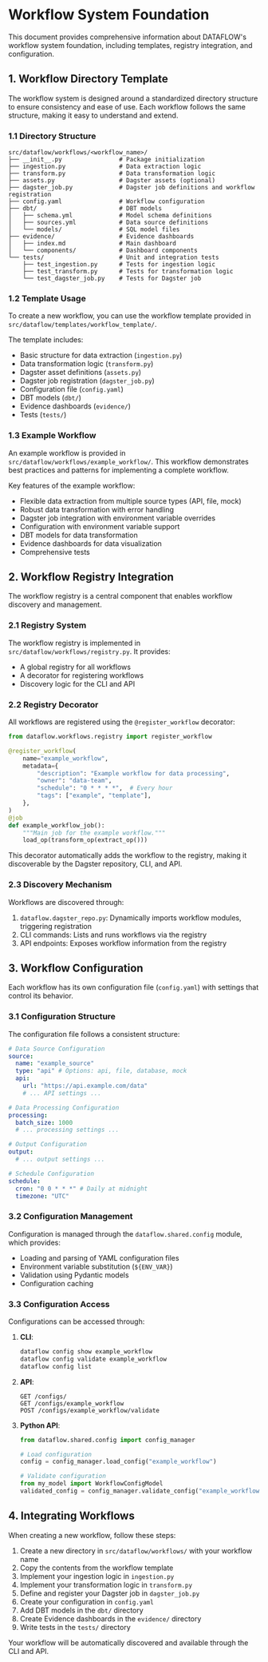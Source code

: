 # Workflow System Foundation

This document provides comprehensive information about DATAFLOW's workflow system foundation, including templates, registry integration, and configuration.

## 1. Workflow Directory Template

The workflow system is designed around a standardized directory structure to ensure consistency and ease of use. Each workflow follows the same structure, making it easy to understand and extend.

### 1.1 Directory Structure

```
src/dataflow/workflows/<workflow_name>/
├── __init__.py                # Package initialization
├── ingestion.py               # Data extraction logic
├── transform.py               # Data transformation logic
├── assets.py                  # Dagster assets (optional)
├── dagster_job.py             # Dagster job definitions and workflow registration
├── config.yaml                # Workflow configuration
├── dbt/                       # DBT models
│   ├── schema.yml             # Model schema definitions
│   ├── sources.yml            # Data source definitions
│   └── models/                # SQL model files
├── evidence/                  # Evidence dashboards
│   ├── index.md               # Main dashboard
│   └── components/            # Dashboard components
└── tests/                     # Unit and integration tests
    ├── test_ingestion.py      # Tests for ingestion logic
    ├── test_transform.py      # Tests for transformation logic
    └── test_dagster_job.py    # Tests for Dagster job
```

### 1.2 Template Usage

To create a new workflow, you can use the workflow template provided in `src/dataflow/templates/workflow_template/`.

The template includes:

- Basic structure for data extraction (`ingestion.py`)
- Data transformation logic (`transform.py`)
- Dagster asset definitions (`assets.py`)
- Dagster job registration (`dagster_job.py`)
- Configuration file (`config.yaml`)
- DBT models (`dbt/`)
- Evidence dashboards (`evidence/`)
- Tests (`tests/`)

### 1.3 Example Workflow

An example workflow is provided in `src/dataflow/workflows/example_workflow/`. This workflow demonstrates best practices and patterns for implementing a complete workflow.

Key features of the example workflow:

- Flexible data extraction from multiple source types (API, file, mock)
- Robust data transformation with error handling
- Dagster job integration with environment variable overrides
- Configuration with environment variable support
- DBT models for data transformation
- Evidence dashboards for data visualization
- Comprehensive tests

## 2. Workflow Registry Integration

The workflow registry is a central component that enables workflow discovery and management.

### 2.1 Registry System

The workflow registry is implemented in `src/dataflow/workflows/registry.py`. It provides:

- A global registry for all workflows
- A decorator for registering workflows
- Discovery logic for the CLI and API

### 2.2 Registry Decorator

All workflows are registered using the `@register_workflow` decorator:

```python
from dataflow.workflows.registry import register_workflow

@register_workflow(
    name="example_workflow",
    metadata={
        "description": "Example workflow for data processing",
        "owner": "data-team",
        "schedule": "0 * * * *",  # Every hour
        "tags": ["example", "template"],
    },
)
@job
def example_workflow_job():
    """Main job for the example workflow."""
    load_op(transform_op(extract_op()))
```

This decorator automatically adds the workflow to the registry, making it discoverable by the Dagster repository, CLI, and API.

### 2.3 Discovery Mechanism

Workflows are discovered through:

1. `dataflow.dagster_repo.py`: Dynamically imports workflow modules, triggering registration
2. CLI commands: Lists and runs workflows via the registry
3. API endpoints: Exposes workflow information from the registry

## 3. Workflow Configuration

Each workflow has its own configuration file (`config.yaml`) with settings that control its behavior.

### 3.1 Configuration Structure

The configuration file follows a consistent structure:

```yaml
# Data Source Configuration
source:
  name: "example_source"
  type: "api" # Options: api, file, database, mock
  api:
    url: "https://api.example.com/data"
    # ... API settings ...

# Data Processing Configuration
processing:
  batch_size: 1000
  # ... processing settings ...

# Output Configuration
output:
  # ... output settings ...

# Schedule Configuration
schedule:
  cron: "0 0 * * *" # Daily at midnight
  timezone: "UTC"
```

### 3.2 Configuration Management

Configuration is managed through the `dataflow.shared.config` module, which provides:

- Loading and parsing of YAML configuration files
- Environment variable substitution (`${ENV_VAR}`)
- Validation using Pydantic models
- Configuration caching

### 3.3 Configuration Access

Configurations can be accessed through:

1. **CLI**:

   ```bash
   dataflow config show example_workflow
   dataflow config validate example_workflow
   dataflow config list
   ```

2. **API**:

   ```
   GET /configs/
   GET /configs/example_workflow
   POST /configs/example_workflow/validate
   ```

3. **Python API**:

   ```python
   from dataflow.shared.config import config_manager

   # Load configuration
   config = config_manager.load_config("example_workflow")

   # Validate configuration
   from my_model import WorkflowConfigModel
   validated_config = config_manager.validate_config("example_workflow", WorkflowConfigModel)
   ```

## 4. Integrating Workflows

When creating a new workflow, follow these steps:

1. Create a new directory in `src/dataflow/workflows/` with your workflow name
2. Copy the contents from the workflow template
3. Implement your ingestion logic in `ingestion.py`
4. Implement your transformation logic in `transform.py`
5. Define and register your Dagster job in `dagster_job.py`
6. Create your configuration in `config.yaml`
7. Add DBT models in the `dbt/` directory
8. Create Evidence dashboards in the `evidence/` directory
9. Write tests in the `tests/` directory

Your workflow will be automatically discovered and available through the CLI and API.
